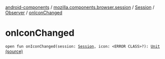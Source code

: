 [android-components](../../../index.md) / [mozilla.components.browser.session](../../index.md) / [Session](../index.md) / [Observer](index.md) / [onIconChanged](./on-icon-changed.md)

# onIconChanged

`open fun onIconChanged(session: `[`Session`](../index.md)`, icon: <ERROR CLASS>?): `[`Unit`](https://kotlinlang.org/api/latest/jvm/stdlib/kotlin/-unit/index.html) [(source)](https://github.com/mozilla-mobile/android-components/blob/master/components/browser/session/src/main/java/mozilla/components/browser/session/Session.kt#L103)